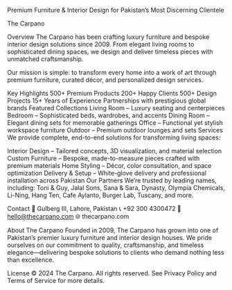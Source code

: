 Premium Furniture & Interior Design for Pakistan’s Most Discerning Clientele

The Carpano

Overview
The Carpano has been crafting luxury furniture and bespoke interior design solutions since 2009.
From elegant living rooms to sophisticated dining spaces, we design and deliver timeless pieces with unmatched craftsmanship.

Our mission is simple: to transform every home into a work of art through premium furniture, curated décor, and personalized design services.

Key Highlights
500+ Premium Products
200+ Happy Clients
500+ Design Projects
15+ Years of Experience
Partnerships with prestigious global brands
Featured Collections
Living Room – Luxury seating and centerpieces
Bedroom – Sophisticated beds, wardrobes, and accents
Dining Room – Elegant dining sets for memorable gatherings
Office – Functional yet stylish workspace furniture
Outdoor – Premium outdoor lounges and sets
Services
We provide complete, end-to-end solutions for transforming living spaces:

Interior Design – Tailored concepts, 3D visualization, and material selection
Custom Furniture – Bespoke, made-to-measure pieces crafted with premium materials
Home Styling – Décor, color consultation, and space optimization
Delivery & Setup – White-glove delivery and professional installation across Pakistan
Our Partners
We’re trusted by leading names, including:
Toni & Guy, Jalal Sons, Sana & Sara, Dynasty, Olympia Chemicals, Li-Ning, Hang Ten, Cafe Aylanto, Burger Lab, Tuscany, and more.

Contact
📍 Gulberg III, Lahore, Pakistan
📞 +92 300 4300472
📧 hello@thecarpano.com
🌐 thecarpano.com

About The Carpano
Founded in 2009, The Carpano has grown into one of Pakistan’s premier luxury furniture and interior design houses.
We pride ourselves on our commitment to quality, craftsmanship, and timeless elegance—delivering bespoke solutions to clients who demand nothing less than excellence.

License
© 2024 The Carpano. All rights reserved.
See Privacy Policy and Terms of Service for more details.
